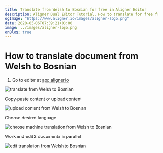 ```yaml
---
title: Translate from Welsh to Bosnian for free in Aligner Editor
description: Aligner Dual Editor Tutorial. How to translate for free from Welsh to Bosnian. Aligner is multilingual document management platform. 
ogImage: "https://www.aligner.io/images/aligner-logo.png"
date: 2020-05-06T07:09:21+03:00
image: ../images/aligner-logo.png
onBlog: true
---
```


# How to translate document from Welsh to Bosnian

1. Go to editor at [app.aligner.io](https://app.aligner.io "Aligner App web page")

![translate from Welsh to Bosnian](../aligner-blank-editor.png "translate from Welsh to Bosnian")

Copy-paste content or upload content

![upload content from Welsh to Bosnian](../aligner-uploaded-document.png "upload content from Welsh to Bosnian")

Choose desired language

![choose machine translation from Welsh to Bosnian](../aligner-language-dropdown.png "choose machine translation from Welsh to Bosnian")

Work and edit 2 documents in parallel

![edit translation from Welsh to Bosnian](../aligner-double-sitded-editor.png "edit translation from Welsh to Bosnian")

